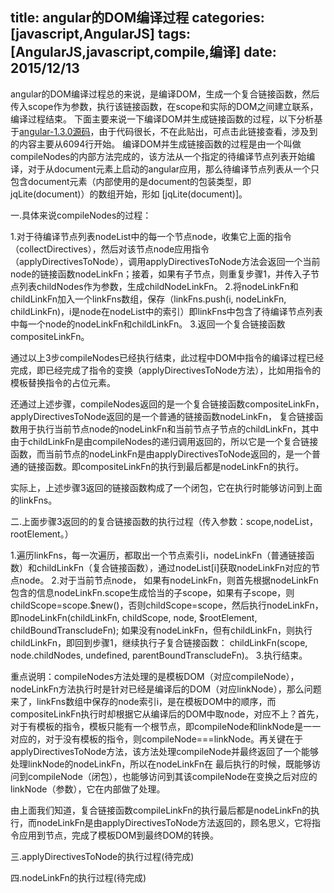 title: angular的DOM编译过程
categories: [javascript,AngularJS]
tags: [AngularJS,javascript,compile,编译]
date: 2015/12/13
---
angular的DOM编译过程总的来说，是编译DOM，生成一个复合链接函数，然后传入scope作为参数，执行该链接函数，在scope和实际的DOM之间建立联系，编译过程结束。
下面主要来说一下编译DOM并生成链接函数的过程，以下分析基于[angular-1.3.0源码](https://github.com/Gpia/temp-data/blob/master/javascript/lib/angular-1.3.0.js)，由于代码很长，不在此贴出，可点击此链接查看，涉及到的内容主要从6094行开始。
编译DOM并生成链接函数的过程是由一个叫做compileNodes的内部方法完成的，该方法从一个指定的待编译节点列表开始编译，对于从document元素上启动的angular应用，那么待编译节点列表从一个只包含document元素（内部使用的是document的包装类型，即jqLite(document)）的数组开始，形如 [jqLite(document)]。

一.具体来说compileNodes的过程：

1.对于待编译节点列表nodeList中的每一个节点node，收集它上面的指令（collectDirectives），然后对该节点node应用指令（applyDirectivesToNode），调用applyDirectivesToNode方法会返回一个当前node的链接函数nodeLinkFn；接着，如果有子节点，则重复步骤1，并传入子节点列表childNodes作为参数，生成childNodeLinkFn。
2.将nodeLinkFn和childLinkFn加入一个linkFns数组，保存（linkFns.push(i, nodeLinkFn, childLinkFn)，i是node在nodeList中的索引）即linkFns中包含了待编译节点列表中每一个node的nodeLinkFn和childLinkFn。
3.返回一个复合链接函数compositeLinkFn。

通过以上3步compileNodes已经执行结束，此过程中DOM中指令的编译过程已经完成，即已经完成了指令的变换（applyDirectivesToNode方法），比如用指令的模板替换指令的占位元素。

还通过上述步骤，compileNodes返回的是一个复合链接函数compositeLinkFn，applyDirectivesToNode返回的是一个普通的链接函数nodeLinkFn，
复合链接函数用于执行当前节点node的nodeLinkFn和当前节点子节点的childLinkFn，其中由于childLinkFn是由compileNodes的递归调用返回的，所以它是一个复合链接函数，而当前节点的nodeLinkFn是由applyDirectivesToNode返回的，是一个普通的链接函数。即compositeLinkFn的执行到最后都是nodeLinkFn的执行。

<!-- more --> 

实际上，上述步骤3返回的链接函数构成了一个闭包，它在执行时能够访问到上面的linkFns。

二.上面步骤3返回的的复合链接函数的执行过程（传入参数：scope,nodeList，rootElement。）

1.遍历linkFns，每一次遍历，都取出一个节点索引i，nodeLinkFn（普通链接函数）和childLinkFn（复合链接函数），通过nodeList[i]获取nodeLinkFn对应的节点node。
2.对于当前节点node，
  如果有nodeLinkFn，则首先根据nodeLinkFn包含的信息nodeLinkFn.scope生成恰当的子scope，如果有子scope，则childScope=scope.$new()，否则childScope=scope，然后执行nodeLinkFn，即nodeLinkFn(childLinkFn, childScope, node, $rootElement, childBoundTranscludeFn);
  如果没有nodeLinkFn，但有childLinkFn，则执行childLinkFn，即回到步骤1，继续执行子复合链接函数： childLinkFn(scope, node.childNodes, undefined, parentBoundTranscludeFn)。
3.执行结束。

重点说明：compileNodes方法处理的是模板DOM（对应compileNode），nodeLinkFn方法执行时是针对已经是编译后的DOM（对应linkNode），那么问题来了，linkFns数组中保存的node索引i，是在模板DOM中的顺序，而compositeLinkFn执行时却根据它从编译后的DOM中取node，对应不上？首先，对于有模板的指令，模板只能有一个根节点，即compileNode和linkNode是一一对应的，对于没有模板的指令，则compileNode===linkNode。再关键在于applyDirectivesToNode方法，该方法处理compileNode并最终返回了一个能够处理linkNode的nodeLinkFn，所以在nodeLinkFn在 最后执行的时候，既能够访问到compileNode（闭包），也能够访问到其该compileNode在变换之后对应的linkNode（参数），它在内部做了处理。

由上面我们知道，复合链接函数compileLinkFn的执行最后都是nodeLinkFn的执行，而nodeLinkFn是由applyDirectivesToNode方法返回的，顾名思义，它将指令应用到节点，完成了模板DOM到最终DOM的转换。

三.applyDirectivesToNode的执行过程(待完成)

四.nodeLinkFn的执行过程(待完成)